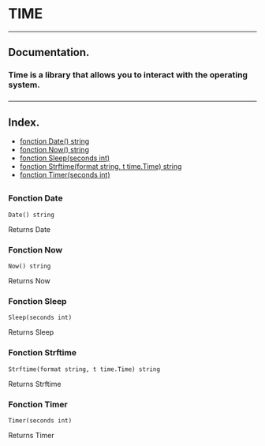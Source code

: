 # TIME

***
##  Documentation.
### Time is a library that allows you to interact with the operating system.
###

***
## Index.

* [fonction Date() string](#fonction-date)
* [fonction Now() string](#fonction-now)
* [fonction Sleep(seconds int)](#fonction-sleep)
* [fonction Strftime(format string, t time.Time) string](#fonction-strftime)
* [fonction Timer(seconds int)](#fonction-timer)

##
### Fonction Date
```
Date() string
```
Returns Date
### Fonction Now
```
Now() string
```
Returns Now
### Fonction Sleep
```
Sleep(seconds int)
```
Returns Sleep
### Fonction Strftime
```
Strftime(format string, t time.Time) string
```
Returns Strftime
### Fonction Timer
```
Timer(seconds int)
```
Returns Timer
##
